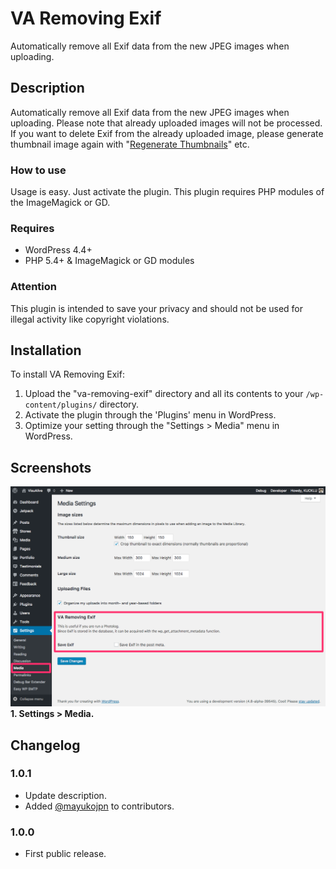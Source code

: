 VA Removing Exif
==============================

Automatically remove all Exif data from the new JPEG images when uploading.

## Description

Automatically remove all Exif data from the new JPEG images when uploading. Please note that already uploaded images will not be processed. If you want to delete Exif from the already uploaded image, please generate thumbnail image again with "[Regenerate Thumbnails](https://ja.wordpress.org/plugins/regenerate-thumbnails/)" etc.

### How to use

Usage is easy. Just activate the plugin. This plugin requires PHP modules of the ImageMagick or GD.

### Requires
* WordPress 4.4+
* PHP 5.4+ & ImageMagick or GD modules

### Attention

This plugin is intended to save your privacy and should not be used for illegal activity like copyright violations.

## Installation

To install VA Removing Exif:

1. Upload the "va-removing-exif" directory and all its contents to your `/wp-content/plugins/` directory.
2. Activate the plugin through the 'Plugins' menu in WordPress.
3. Optimize your setting through the "Settings > Media" menu in WordPress.

## Screenshots

![Settings > Media.](./screenshot-1.png)  
**1. Settings > Media.**

## Changelog

### 1.0.1
* Update description.
* Added [@mayukojpn](https://profiles.wordpress.org/mayukojpn/) to contributors.

### 1.0.0
* First public release.
